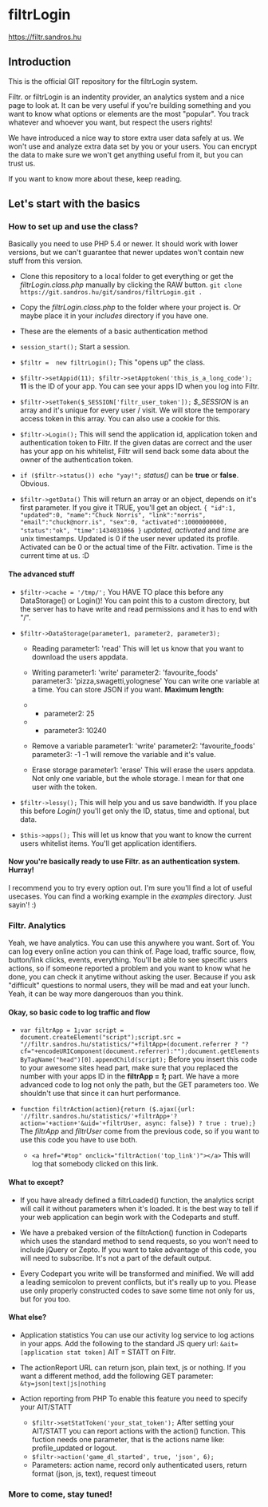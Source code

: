 filtrLogin
===========

https://filtr.sandros.hu

## Introduction
This is the official GIT repository for the filtrLogin system.

Filtr. or filtrLogin is an indentity provider, an analytics system and a nice page to look at.
It can be very useful if you're building something and you want to know what options or elements are the most "popular". You track whatever and whoever you want, but respect the users rights!

We have introduced a nice way to store extra user data safely at us. We won't use and analyze extra data set by you or your users.
You can encrypt the data to make sure we won't get anything useful from it, but you can trust us.

If you want to know more about these, keep reading.

## Let's start with the basics
### How to set up and use the class?

Basically you need to use PHP 5.4 or newer. It should work with lower versions, but we can't guarantee that newer updates won't contain new stuff from this version.

+ Clone this repository to a local folder to get everything or get the *filtrLogin.class.php* manually by clicking the RAW button.
`git clone https://git.sandros.hu/git/sandros/filtrLogin.git .`

+ Copy the *filtrLogin.class.php* to the folder where your project is. Or maybe place it in your *includes* directory if you have one.

+ These are the elements of a basic authentication method
 - `session_start();`
   Start a session.

 - `$filtr =  new filtrLogin();`
   This "opens up" the class.

 - `$filtr->setAppid(11);
    $filtr->setApptoken('this_is_a_long_code');`
   **11** is the ID of your app. You can see your apps ID when you log into Filtr.

 - `$filtr->setToken($_SESSION['filtr_user_token']);`
   *$_SESSION* is an array and it's unique for every user / visit. We will store the temporary access token in this array. You can also use a cookie for this.

 - `$filtr->Login();`
   This will send the application id, application token and authentication token to Filtr. If the given datas are correct and the user has your app on his whitelist, Filtr will send back some data about the owner of the authentication token.

 - `if ($filtr->status()) echo "yay!";`
   *status()* can be **true** or **false**. Obvious.

 - `$filtr->getData()`
   This will return an array or an object, depends on it's first parameter. If you give it TRUE, you'll get an object.
   `{
"id":1,
"updated":0,
"name":"Chuck Norris",
"link":"norris",
"email":"chuck@norr.is",
"sex":0,
"activated":10000000000,
"status":"ok",
"time":1434031066
}`
   *updated*, *activated* and *time* are unix timestamps. Updated is 0 if the user never updated its profile. Activated can be 0 or the actual time of the Filtr. activation. Time is the current time at us. :D

#### The advanced stuff
- `$filtr->cache = '/tmp/';`
  You HAVE TO place this before any DataStorage() or Login()!
  You can point this to a custom directory, but the server has to have write and read permissions and it has to end with "/".

- `$filtr->DataStorage(parameter1, parameter2, parameter3);`
  + Reading
    parameter1: 'read'
    This will let us know that you want to download the users appdata.

  + Writing
    parameter1: 'write'
    parameter2: 'favourite_foods'
    parameter3: 'pizza,swagetti,yolognese'
    You can write one variable at a time. You can store JSON if you want.
**Maximum length:**
  + + parameter2: 25
  + + parameter3: 10240

  + Remove a variable
    parameter1: 'write'
parameter2: 'favourite_foods'
parameter3: -1
-1 will remove the variable and it's value.

  + Erase storage
    parameter1: 'erase'
    This will erase the users appdata. Not only one variable, but the whole storage. I mean for that one user with the token.

- `$filtr->lessy();`
  This will help you and us save bandwidth. If you place this before *Login()* you'll get only the ID, status, time and optional, but data.

- `$this->apps();`
  This will let us know that you want to know the current users whitelist items. You'll get application identifiers.

#### Now you're basically ready to use Filtr. as an authentication system. Hurray!
I recommend you to try every option out. I'm sure you'll find a lot of useful usecases.
You can find a working example in the *examples* directory. Just sayin'! :)

### Filtr. Analytics
Yeah, we have analytics. You can use this anywhere you want. Sort of.
You can log every online action you can think of. Page load, traffic source, flow, button/link clicks, events, everything. You'll be able to see specific users actions, so if someone reported a problem and you want to know what he done, you can check it anytime without asking the user. Because if you ask "difficult" questions to normal users, they will be mad and eat your lunch. Yeah, it can be way more dangerouos than you think.

#### Okay, so basic code to log traffic and flow
+ `var filtrApp = 1;var script = document.createElement("script");script.src = "//filtr.sandros.hu/statistics/"+filtApp+(document.referrer ? "?cf="+encodeURIComponent(document.referrer):"");document.getElementsByTagName("head")[0].appendChild(script);`
  Before you insert this code to your awesome sites head part, make sure that you replaced the number with your apps ID in the **filtrApp = *1*;** part.
  We have a more advanced code to log not only the path, but the GET parameters too. We shouldn't use that since it can hurt performance.

+ `function filtrAction(action){return ($.ajax({url: '//filtr.sandros.hu/statistics/'+filtrApp+'?action='+action+'&uid='+filtrUser, async: false}) ? true : true);}`
  The *filtrApp* and *filtrUser* come from the previous code, so if you want to use this code you have to use both.
  - `<a href="#top" onclick="filtrAction('top_link')"></a>`
    This will log that somebody clicked on this link.

#### What to except?
+ If you have already defined a filtrLoaded() function, the analytics script will call it without parameters when it's loaded. It is the best way to tell if your web application can begin work with the Codeparts and stuff.

+ We have a prebaked version of the filtrAction() function in Codeparts which uses the standard method to send requests, so you won't need to include jQuery or Zepto.
  If you want to take advantage of this code, you will need to subscribe. It's not a part of the default output.

+ Every Codepart you write will be transformed and minified. We will add a leading semicolon to prevent conflicts, but it's really up to you. Please use only properly constructed codes to save some time not only for us, but for you too.

#### What else?

+ Application statistics
  You can use our activity log service to log actions in your apps.
  Add the following to the standard JS query url:
  `&ait=[application stat token]`
  AIT = STATT on Filtr.

+ The actionReport URL can return json, plain text, js or nothing. If you want a different method, add the following GET parameter: `&ty=json|text|js|nothing`

+ Action reporting from PHP
  To enable this feature you need to specify your AIT/STATT
   - `$filtr->setStatToken('your_stat_token');`
  After setting your AIT/STATT you can report actions with the action() function.
  This fuction needs one parameter, that is the actions name like: profile_updated or logout.
   - `$filtr->action('game_dl_started', true, 'json', 6);`
   - Parameters: action name, record only authenticated users, return format (json, js, text), request timeout


### More to come, stay tuned!
